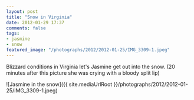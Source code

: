 ```yaml
---
layout: post
title: "Snow in Virginia"
date: 2012-01-29 17:37
comments: false
tags: 
- jasmine
- snow
featured_image: "/photographs/2012/2012-01-25/IMG_3309-1.jpeg"
---
```

Blizzard conditions in Virginia let's Jasmine get out into the snow.  (20 minutes after this picture she was crying with a bloody split lip)

![Jasmine in the snow]({{ site.mediaUrlRoot }}/photographs/2012/2012-01-25/IMG_3309-1.jpeg)

